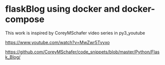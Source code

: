 # flaskBlog using docker and docker-compose

This work is inspired by CoreyMSchafer video series in py3_youtube

https://www.youtube.com/watch?v=MwZwr5Tvyxo

https://github.com/CoreyMSchafer/code_snippets/blob/master/Python/Flask_Blog/
